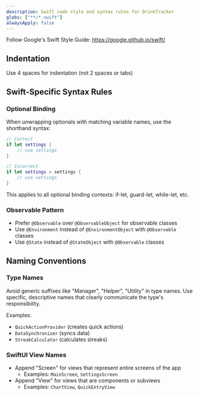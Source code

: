 ```yaml
---
description: Swift code style and syntax rules for DrinkTracker
globs: ["**/*.swift"]
alwaysApply: false
---
```


Follow Google's Swift Style Guide: https://google.github.io/swift/

## Indentation
Use 4 spaces for indentation (not 2 spaces or tabs)

## Swift-Specific Syntax Rules

### Optional Binding
When unwrapping optionals with matching variable names, use the shorthand syntax:
```swift
// Correct
if let settings {
    // use settings
}

// Incorrect
if let settings = settings {
    // use settings
}
```
This applies to all optional binding contexts: if-let, guard-let, while-let, etc.

### Observable Pattern
- Prefer `@Observable` over `@ObservableObject` for observable classes
- Use `@Environment` instead of `@EnvironmentObject` with `@Observable` classes
- Use `@State` instead of `@StateObject` with `@Observable` classes

## Naming Conventions

### Type Names
Avoid generic suffixes like "Manager", "Helper", "Utility" in type names. Use specific, descriptive names that clearly communicate the type's responsibility.

Examples:
- `QuickActionProvider` (creates quick actions)
- `DataSynchronizer` (syncs data) 
- `StreakCalculator` (calculates streaks)

### SwiftUI View Names
- Append "Screen" for views that represent entire screens of the app
  - Examples: `MainScreen`, `SettingsScreen`
- Append "View" for views that are components or subviews
  - Examples: `ChartView`, `QuickEntryView`